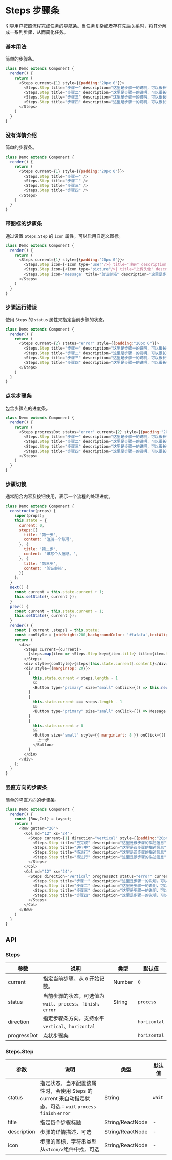 Steps 步骤条
===

引导用户按照流程完成任务的导航条。当任务复杂或者存在先后关系时，将其分解成一系列步骤，从而简化任务。

### 基本用法

简单的步骤条。

<!--DemoStart--> 
```js
class Demo extends Component {
  render() {
    return (
      <Steps current={1} style={{padding:"20px 0"}}>
        <Steps.Step title="步骤一" description="这里是步骤一的说明，可以很长很长哦。这里是步骤一的说明，可以很长很长哦。这里是步骤一的说明，可以很长很长哦。" />
        <Steps.Step title="步骤二" description="这里是步骤一的说明，可以很长很长哦。" />
        <Steps.Step title="步骤三" description="这里是步骤一的说明，可以很长很长哦。" />
        <Steps.Step title="步骤四" description="这里是步骤一的说明，可以很长很长哦。" />
      </Steps>
    )
  }
}
```
<!--End-->

### 没有详情介绍

简单的步骤条。

<!--DemoStart--> 
```js
class Demo extends Component {
  render() {
    return (
      <Steps current={1} style={{padding:"20px 0"}}>
        <Steps.Step title="步骤一" />
        <Steps.Step title="步骤二" />
        <Steps.Step title="步骤三" />
        <Steps.Step title="步骤四" />
      </Steps>
    )
  }
}
```
<!--End-->

### 带图标的步骤条

通过设置 `Steps.Step` 的 `icon` 属性，可以启用自定义图标。

<!--DemoStart--> 
```js
class Demo extends Component {
  render() {
    return (
      <Steps current={1} style={{padding:"20px 0"}}>
        <Steps.Step icon={<Icon type="user"/>} title="注册" description="这里是步骤一的说明，可以很长很长哦。" />
        <Steps.Step icon={<Icon type="picture"/>} title="上传头像" description="这里是步骤一的说明，可以很长很长哦。" />
        <Steps.Step icon='message' title="验证邮箱" description="这里是步骤一的说明，可以很长很长哦。这里是步骤一的说明，可以很长很长哦。这里是步骤一的说明，可以很长很长哦。这里是步骤一的说明，可以很长很长哦。" />
      </Steps>
    )
  }
}
```
<!--End-->

### 步骤运行错误

使用 `Steps` 的 `status` 属性来指定当前步骤的状态。

<!--DemoStart--> 
```js
class Demo extends Component {
  render() {
    return (
      <Steps current={2} status="error" style={{padding:"20px 0"}}>
        <Steps.Step title="步骤一" description="这里是步骤一的说明，可以很长很长哦。" />
        <Steps.Step title="步骤二" description="这里是步骤一的说明，可以很长很长哦。" />
        <Steps.Step title="步骤三" description="这里是步骤一的说明，可以很长很长哦。" />
        <Steps.Step title="步骤四" description="这里是步骤一的说明，可以很长很长哦。" />
      </Steps>
    )
  }
}
```
<!--End-->

### 点状步骤条

包含步骤点的进度条。

<!--DemoStart--> 
```js
class Demo extends Component {
  render() {
    return (
      <Steps progressDot status="error" current={2} style={{padding:"20px 0"}}>
        <Steps.Step title="步骤一" description="这里是步骤一的说明，可以很长很长哦。" />
        <Steps.Step title="步骤二" description="这里是步骤一的说明，可以很长很长哦。" />
        <Steps.Step title="步骤三" description="这里是步骤一的说明，可以很长很长哦。" />
        <Steps.Step title="步骤四" description="这里是步骤一的说明，可以很长很长哦。" />
      </Steps>
    )
  }
}
```
<!--End-->

### 步骤切换

通常配合内容及按钮使用，表示一个流程的处理进度。

<!--DemoStart--> 
```js
class Demo extends Component {
  constructor(props) {
    super(props);
    this.state = {
      current: 0,
      steps:[{
        title: '第一步',
        content: '注册一个账号',
      }, {
        title: '第二步',
        content: '填写个人信息。',
      }, {
        title: '第三步',
        content: '验证邮箱',
      }]
    };
  }
  next() {
    const current = this.state.current + 1;
    this.setState({ current });
  }
  prev() {
    const current = this.state.current - 1;
    this.setState({ current });
  }
  render() {
    const { current ,steps} = this.state;
    const conStyle = {minHeight:200,backgroundColor: '#fafafa',textAlign: 'center',borderRadius: 6,paddingTop: 80,marginTop: 15}
    return (
      <div>
        <Steps current={current}>
          {steps.map(item => <Steps.Step key={item.title} title={item.title} />)}
        </Steps>
        <div style={conStyle}>{steps[this.state.current].content}</div>
        <div style={{marginTop: 20}}>
          {
            this.state.current < steps.length - 1
            &&
            <Button type="primary" size="small" onClick={() => this.next()}>下一步</Button>
          }
          {
            this.state.current === steps.length - 1
            &&
            <Button type="primary" size="small" onClick={() => Message.success('处理完成!')}>完成</Button>
          }
          {
            this.state.current > 0
            &&
            <Button size="small" style={{ marginLeft: 8 }} onClick={() => this.prev()}>
              上一步
            </Button>
          }
        </div>
      </div>
    );
  }
}
```
<!--End-->

### 竖直方向的步骤条

简单的竖直方向的步骤条。

<!--DemoStart--> 
```js
class Demo extends Component {
  render() {
    const {Row,Col} = Layout;
    return (
      <Row gutter="20">
        <Col md="12" xs="24">
          <Steps current={1} direction="vertical" style={{padding:"20px 0"}}>
            <Steps.Step title="已完成" description="这里是该步骤的描述信息" />
            <Steps.Step title="进行中" description="这里是该步骤的描述信息" />
            <Steps.Step title="待进行" description="这里是该步骤的描述信息" />
            <Steps.Step title="待进行" description="这里是该步骤的描述信息" />
          </Steps>
        </Col>
        <Col md="12" xs="24">
          <Steps direction="vertical" progressDot status="error" current={2} style={{padding:"20px 0"}}>
            <Steps.Step title="步骤一" description="这里是步骤一的说明，可以很长很长哦。" />
            <Steps.Step title="步骤二" description="这里是步骤一的说明，可以很长很长哦。" />
            <Steps.Step title="步骤三" description="这里是步骤一的说明，可以很长很长哦。" />
            <Steps.Step title="步骤四" description="这里是步骤一的说明，可以很长很长哦。" />
          </Steps>
        </Col>
      </Row>
    )
  }
}
```
<!--End-->


## API

### Steps 

| 参数      | 说明    | 类型      |  默认值   |
|--------- |-------- |---------- |-------- |
| current | 指定当前步骤，从 `0` 开始记数。| Number | `0` |
| status | 当前步骤的状态，可选值为`wait`、`process`、`finish`、`error` | String | `process` |
| direction | 指定步骤条方向，支持水平`vertical`、`horizontal` |  | `horizontal` |
| progressDot | 点状步骤条|  | `horizontal` |

### Steps.Step

| 参数      | 说明    | 类型      |  默认值   |
|--------- |-------- |---------- |-------- |
| status | 指定状态。当不配置该属性时，会使用 Steps 的 current 来自动指定状态。可选：`wait` `process` `finish` `error` | String | `wait` |
| title | 指定每个步骤标题 | String/ReactNode | - |
| description | 步骤的详情描述，可选 | String/ReactNode | - |
| icon | 步骤的图标，字符串类型从`<Icon/>`组件中找，可选 | String/ReactNode | - |
